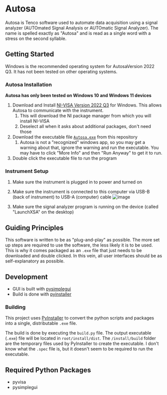 # Autosa

Autosa is Tenco software used to automate data acquisition using a signal analyzer (AUTOmated Signal Analysis or AUTOmatic Signal Analyzer). The name is spelled exactly as "Autosa" and is read as a single word with a stress on the second syllable.

## Getting Started

Windows is the recommended operating system for AutosaVersion 2022 Q3. It has not been tested on other operating systems.

### Autosa Installation
**Autosa has only been tested on Windows 10 and Windows 11 devices**

1. Download and Install [NI-VISA Version 2022 Q3](https://www.ni.com/en/support/downloads/drivers/download.ni-visa.html) for Windows. This allows Autosa to communicate with the instrument.
   1. This will download the NI package manager from which you will install NI-VISA
   2. Deselect all when it asks about additional packages, don't need those
2. Download the executable file [`Autosa.exe`](https://github.com/ThisTemba/autosa/blob/master/install/dist/Autosa.exe) from this repository
   1. Autosa is not a "recognized" windows app, so you may get a warning about that, ignore the warning and run the executable. You may have to click "More Info" and then "Run Anyway" to get it to run.
3. Double click the executable file to run the program

### Instrument Setup

1. Make sure the instrument is plugged in to power and turned on
2. Make sure the instrument is connected to this computer via USB-B (back of instrument) to USB-A (computer) cable
![image](https://github.com/ThisTemba/autosa/assets/36087610/0b688734-af36-4af1-bae5-a3874f0893b7)


3. Make sure the signal analyzer program is running on the device (called "LaunchXSA" on the desktop)

## Guiding Principles

This software is written to be as "plug-and-play" as possible. The more set up steps are required to use the software, the less likely it is to be used. This is why it comes packaged as an `.exe` file that just needs to be downloaded and double clicked. In this vein, all user interfaces should be as self-explanatory as possible.

## Development

- GUI is built with [pysimplegui](https://www.pysimplegui.org/en/latest/)
- Build is done with [pyinstaller](https://pyinstaller.org/en/stable/)

### Building

This project uses [PyInstaller](https://pyinstaller.org/en/stable/) to convert the python scripts and packages into a single, distributable `.exe` file.

The build is done by executing the `build.py` file. The output executable (`.exe`) file will be located in `root/install/dist`. The `/install/build` folder are the temporary files used by PyInstaller to create the executable. I don't know what the `.spec` file is, but it doesn't seem to be required to run the executable.

## Required Python Packages

- pyvisa
- pysimplegui
